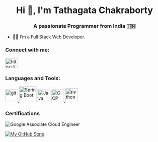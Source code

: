 <h1 align="center">Hi 👋, I'm Tathagata Chakraborty</h1>
<h3 align="center">A passionate Programmer from India 🇮🇳</h3>

- 🧑‍💻 I’m a Full Stack Web Developer.

<h3 align="left">Connect with me:</h3>
<p align="left">
<a href="https://www.linkedin.com/in/tathagata-chakraborty-478416172" target="_blank"><img align="center" src="https://raw.githubusercontent.com/rahuldkjain/github-profile-readme-generator/master/src/images/icons/Social/linked-in-alt.svg" alt="https://www.linkedin.com/in/tathagata-chakraborty-478416172" height="30" width="40" /></a>
</p>

<h3 align="left">Languages and Tools:</h3>
<p align="left"> 
<a href="https://git-scm.com/" target="_blank" rel="noreferrer"> <img src="https://www.vectorlogo.zone/logos/git-scm/git-scm-icon.svg" alt="git" width="40" height="40"/> </a> 
<a href="https://spring.io/" target="_blank" rel="noreferrer"> <img src="https://user-images.githubusercontent.com/61090388/232844997-ec16433d-6075-4547-a429-3a66ad886734.png" alt="Spring Boot" width="55" height="50"/></a> 
<a href="https://www.java.com/en/" target="_blank" rel="noreferrer"><img src="https://www.svgrepo.com/show/184143/java.svg" alt="Java" width="40" height="40"/></a>
<a href="https://cloud.google.com/" target="_blank" rel="noreferrer"> <img src="https://www.gstatic.com/devrel-devsite/prod/v3f8eafc9e9ec34d001886958ac58f6b3d255ba70e9584b93488d1cf3a23653aa/cloud/images/favicons/onecloud/apple-icon.png" alt="GCP" width="40"/>
</a>
<a href="https://www.python.org" target="_blank" rel="noreferrer"> <img src="https://s3.dualstack.us-east-2.amazonaws.com/pythondotorg-assets/media/community/logos/python-logo-only.png" alt="python" width="40" height="44"/> </a> 
</p>

<h3>Certifications </h3>
<img src="https://api.accredible.com/v1/frontend/credential_website_embed_image/badge/58659370" alt="Google Associate Cloud Engineer"/>

[![My GitHub Stats](https://github-readme-stats.vercel.app/api/?username=CRAZy-Monk3Y&count_private=true&theme=tokyonight&showicons=true)]()

